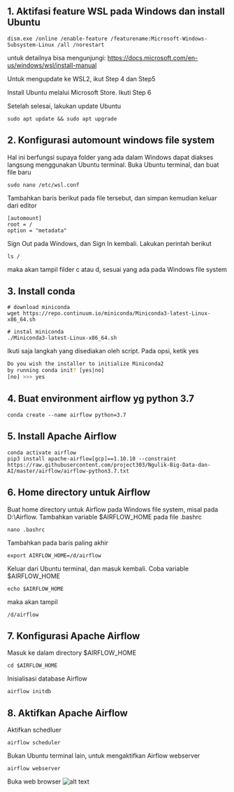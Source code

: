 ## 1. Aktifasi feature WSL pada Windows dan install Ubuntu
```
dism.exe /online /enable-feature /featurename:Microsoft-Windows-Subsystem-Linux /all /norestart
```
untuk detailnya bisa mengunjungi: 
https://docs.microsoft.com/en-us/windows/wsl/install-manual

Untuk mengupdate ke WSL2, ikut Step 4 dan Step5

Install Ubuntu melalui Microsoft Store. Ikuti Step 6

Setelah selesai, lakukan update Ubuntu
```
sudo apt update && sudo apt upgrade
```


## 2. Konfigurasi automount windows file system


Hal ini berfungsi supaya folder yang ada dalam Windows dapat diakses langsung menggunakan Ubuntu terminal.
Buka Ubuntu terminal, dan buat file baru
```
sudo nano /etc/wsl.conf
```
Tambahkan baris berikut pada file tersebut, dan simpan kemudian keluar dari editor
```
[automount]
root = /
option = "metadata"
```
Sign Out pada Windows, dan Sign In kembali. Lakukan perintah berikut
```
ls /
```
maka akan tampil filder c atau d, sesuai yang ada pada Windows file system


## 3. Install conda
```
# download miniconda
wget https://repo.continuum.io/miniconda/Miniconda3-latest-Linux-x86_64.sh

# instal miniconda
./Miniconda3-latest-Linux-x86_64.sh
```
Ikuti saja langkah yang disediakan oleh script. Pada opsi, ketik yes
```bash
Do you wish the installer to initialize Miniconda2
by running conda init? [yes|no]
[no] >>> yes
```

## 4. Buat environment airflow yg python 3.7
```
conda create --name airflow python=3.7 
```

## 5. Install Apache Airflow
```
conda activate airflow
pip3 install apache-airflow[gcp]==1.10.10 --constraint https://raw.githubusercontent.com/project303/Ngulik-Big-Data-dan-AI/master/airflow/airflow-python3.7.txt 
```

## 6. Home directory untuk Airflow

Buat home directory untuk Airflow pada Windows file system, misal pada D:\Airflow. Tambahkan variable $AIRFLOW_HOME pada file .bashrc
```
nano .bashrc
```
Tambahkan pada baris paling akhir
```
export AIRFLOW_HOME=/d/airflow
```
Keluar dari Ubuntu terminal, dan masuk kembali. Coba variable $AIRFLOW_HOME
```
echo $AIRFLOW_HOME
```
maka akan tampil
```
/d/airflow
```

## 7. Konfigurasi Apache Airflow

Masuk ke dalam directory $AIRFLOW_HOME
```
cd $AIRFLOW_HOME
```
Inisialisasi database Airflow
```
airflow initdb
```

## 8. Aktifkan Apache Airflow
Aktifkan schedluer
```
airflow scheduler
```

Bukan Ubuntu terminal lain, untuk mengaktifkan Airflow webserver
```
airflow webserver
```

Buka web browser
![alt text](images/Airflow.png "Apache Airflow")
